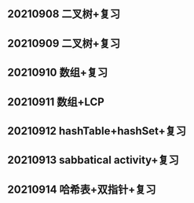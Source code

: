 ## 20210908 二叉树+复习 
## 20210909 二叉树+复习 
## 20210910 数组+复习
## 20210911 数组+LCP
## 20210912 hashTable+hashSet+复习
## 20210913 sabbatical activity+复习
## 20210914 哈希表+双指针+复习
